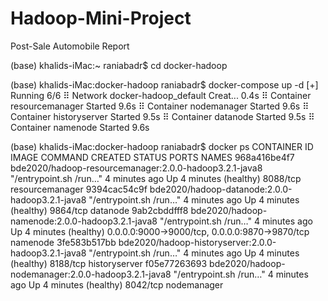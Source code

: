 # Hadoop-Mini-Project
Post-Sale Automobile Report

(base) khalids-iMac:~ raniabadr$ cd docker-hadoop

(base) khalids-iMac:docker-hadoop raniabadr$ docker-compose up -d
[+] Running 6/6
 ⠿ Network docker-hadoop_default  Creat...                                 0.4s
 ⠿ Container resourcemanager      Started                                  9.6s
 ⠿ Container nodemanager          Started                                  9.6s
 ⠿ Container historyserver        Started                                  9.5s
 ⠿ Container datanode             Started                                  9.5s
 ⠿ Container namenode             Started                                  9.6s

(base) khalids-iMac:docker-hadoop raniabadr$ docker ps
CONTAINER ID   IMAGE                                                    COMMAND                  CREATED         STATUS                   PORTS                                            NAMES
968a416be4f7   bde2020/hadoop-resourcemanager:2.0.0-hadoop3.2.1-java8   "/entrypoint.sh /run…"   4 minutes ago   Up 4 minutes (healthy)   8088/tcp                                         resourcemanager
9394cac54c9f   bde2020/hadoop-datanode:2.0.0-hadoop3.2.1-java8          "/entrypoint.sh /run…"   4 minutes ago   Up 4 minutes (healthy)   9864/tcp                                         datanode
9ab2cbddfff8   bde2020/hadoop-namenode:2.0.0-hadoop3.2.1-java8          "/entrypoint.sh /run…"   4 minutes ago   Up 4 minutes (healthy)   0.0.0.0:9000->9000/tcp, 0.0.0.0:9870->9870/tcp   namenode
3fe583b517bb   bde2020/hadoop-historyserver:2.0.0-hadoop3.2.1-java8     "/entrypoint.sh /run…"   4 minutes ago   Up 4 minutes (healthy)   8188/tcp                                         historyserver
f05e77263693   bde2020/hadoop-nodemanager:2.0.0-hadoop3.2.1-java8       "/entrypoint.sh /run…"   4 minutes ago   Up 4 minutes (healthy)   8042/tcp                                         nodemanager
